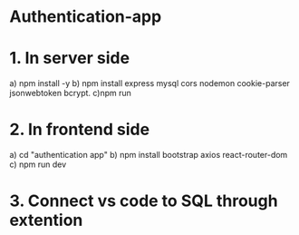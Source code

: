 # Authentication-app
# 1. In server side
a) npm install -y
b) npm install express mysql cors nodemon cookie-parser jsonwebtoken bcrypt.
c)npm run


# 2. In frontend side
a) cd "authentication app"
b) npm install bootstrap axios react-router-dom
c) npm run dev

# 3. Connect vs code to SQL through extention


